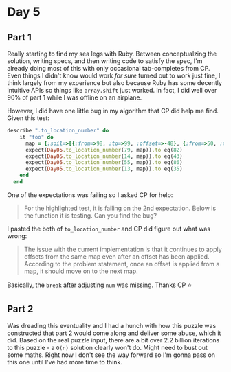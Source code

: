 # Day 5

## Part 1

Really starting to find my sea legs with Ruby. Between conceptualzing the solution, writing specs, and then writing code
to satisfy the spec, I'm already doing most of this with only occasional tab-completes from CP. Even things I didn't
know would work _for sure_ turned out to work just fine, I think largely from my experience but also because Ruby has
some decently intuitive APIs so things like `array.shift` just worked. In fact, I did well over 90% of part 1 while I
was offline on an airplane.

However, I did have one little bug in my algorithm that CP did help me find. Given this test:

```ruby
describe ".to_location_number" do
    it "foo" do
      map = {:soil=>[{:from=>98, :to=>99, :offset=>-48}, {:from=>50, :to=>97, :offset=>2}], :fertilizer=>[{:from=>15, :to=>51, :offset=>-15}, {:from=>52, :to=>53, :offset=>-15}, {:from=>0, :to=>14, :offset=>39}], :water=>[{:from=>53, :to=>60, :offset=>-4}, {:from=>11, :to=>52, :offset=>-11}, {:from=>0, :to=>6, :offset=>42}, {:from=>7, :to=>10, :offset=>50}], :light=>[{:from=>18, :to=>24, :offset=>70}, {:from=>25, :to=>94, :offset=>-7}], :temperature=>[{:from=>77, :to=>99, :offset=>-32}, {:from=>45, :to=>63, :offset=>36}, {:from=>64, :to=>76, :offset=>4}], :humidity=>[{:from=>69, :to=>69, :offset=>-69}, {:from=>0, :to=>68, :offset=>1}], :location=>[{:from=>56, :to=>92, :offset=>4}, {:from=>93, :to=>96, :offset=>-37}]}
      expect(Day05.to_location_number(79, map)).to eq(82)
      expect(Day05.to_location_number(14, map)).to eq(43)
      expect(Day05.to_location_number(55, map)).to eq(86)
      expect(Day05.to_location_number(13, map)).to eq(35)
    end
  end
```

One of the expectations was failing so I asked CP for help:

> For the highlighted test, it is failing on the 2nd expectation. Below is the function it is testing. Can you find the bug?

I pasted the both of `to_location_number` and CP did figure out what was wrong:

> The issue with the current implementation is that it continues to apply offsets from the same map even after an offset
> has been applied. According to the problem statement, once an offset is applied from a map, it should move on to the
> next map.

Basically, the `break` after adjusting `num` was missing. Thanks CP ⭐

## Part 2

Was dreading this eventuality and I had a hunch with how this puzzle was constructed that part 2 would come along and deliver some abuse, which it did. Based on the real puzzle input, there are a bit over 2.2 billion iterations to this puzzle - a `O(n)` solution clearly won't do. Might need to bust out some maths. Right now I don't see the way forward so I'm gonna pass on this one until I've had more time to think.